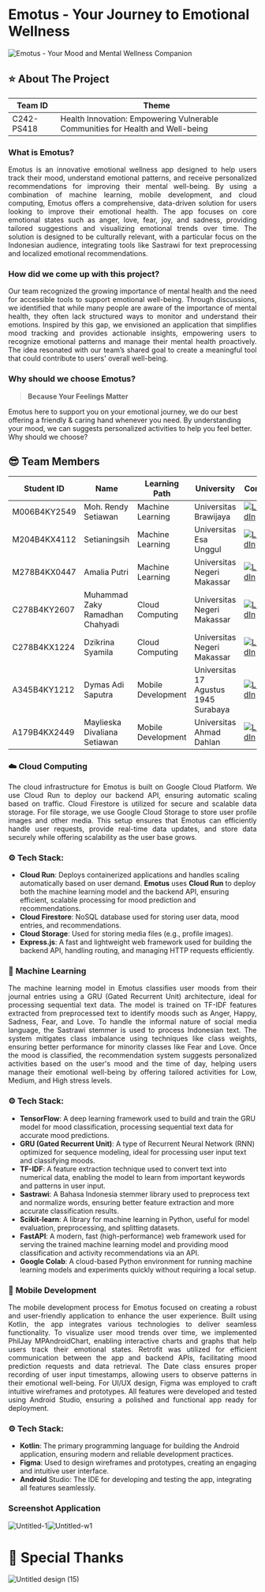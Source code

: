 # Emotus - Your Journey to Emotional Wellness
![Emotus - Your Mood and Mental Wellness Companion](https://github.com/user-attachments/assets/88f4bcae-7147-423a-a66e-8113a764bf5b)
## ⭐ **About The Project**
| **Team ID**  | **Theme**                                                        |
|--------------|------------------------------------------------------------------|
| C242-PS418   | Health Innovation: Empowering Vulnerable Communities for Health and Well-being |

### **What is Emotus?**
<p align="justify">
Emotus is an innovative emotional wellness app designed to help users track their mood, understand emotional patterns, and receive personalized recommendations for improving their mental well-being. By using a combination of machine learning, mobile development, and cloud computing, Emotus offers a comprehensive, data-driven solution for users looking to improve their emotional health. The app focuses on core emotional states such as anger, love, fear, joy, and sadness, providing tailored suggestions and visualizing emotional trends over time. The solution is designed to be culturally relevant, with a particular focus on the Indonesian audience, integrating tools like Sastrawi for text preprocessing and localized emotional recommendations.
</p>

### **How did we come up with this project?**
<p align="justify">
Our team recognized the growing importance of mental health and the need for accessible tools to support emotional well-being. Through discussions, we identified that while many people are aware of the importance of mental health, they often lack structured ways to monitor and understand their emotions. Inspired by this gap, we envisioned an application that simplifies mood tracking and provides actionable insights, empowering users to recognize emotional patterns and manage their mental health proactively. The idea resonated with our team’s shared goal to create a meaningful tool that could contribute to users' overall well-being.
</p>

### **Why should we choose Emotus?**
> **Because Your Feelings Matter**

Emotus here to support you on your emotional journey, we do our best offering a friendly & caring hand whenever you need. By understanding your mood, we can suggests personalized activities to help you feel better. Why should we choose?



## 😎 **Team Members**
| **Student ID**       | **Name**                             | **Learning Path**    | **University**                             | **Contact**                                                                                         |
|----------------------|--------------------------------------|----------------------|--------------------------------------------|-----------------------------------------------------------------------------------------------------|
| M006B4KY2549         | Moh. Rendy Setiawan                  | Machine Learning     | Universitas Brawijaya                      | [![LinkedIn](https://img.shields.io/badge/LinkedIn-0077B5?style=for-the-badge&logo=linkedin&logoColor=white)](https://www.linkedin.com/in/moh-rendy-setiawan-448602221/)              |
| M204B4KX4112         | Setianingsih                         | Machine Learning     | Universitas Esa Unggul                     | [![LinkedIn](https://img.shields.io/badge/LinkedIn-0077B5?style=for-the-badge&logo=linkedin&logoColor=white)](https://www.linkedin.com/in/setianingsih03/)              |
| M278B4KX0447         | Amalia Putri                         | Machine Learning     | Universitas Negeri Makassar                | [![LinkedIn](https://img.shields.io/badge/LinkedIn-0077B5?style=for-the-badge&logo=linkedin&logoColor=white)](https://www.linkedin.com/in/amalia-putri-0b4068328/)                |
| C278B4KY2607         | Muhammad Zaky Ramadhan Chahyadi      | Cloud Computing      | Universitas Negeri Makassar                | [![LinkedIn](https://img.shields.io/badge/LinkedIn-0077B5?style=for-the-badge&logo=linkedin&logoColor=white)](https://www.linkedin.com/in/zakychahyadi/)              |
| C278B4KX1224         | Dzikrina Syamila                     | Cloud Computing      | Universitas Negeri Makassar                | [![LinkedIn](https://img.shields.io/badge/LinkedIn-0077B5?style=for-the-badge&logo=linkedin&logoColor=white)](https://www.linkedin.com/in/dzikrinasyml/)            |
| A345B4KY1212         | Dymas Adi Saputra                    | Mobile Development   | Universitas 17 Agustus 1945 Surabaya       | [![LinkedIn](https://img.shields.io/badge/LinkedIn-0077B5?style=for-the-badge&logo=linkedin&logoColor=white)](https://www.linkedin.com/in/dymas-adi-saputra-918938205/)                    |
| A179B4KX2449         | Maylieska Divaliana Setiawan         | Mobile Development   | Universitas Ahmad Dahlan                   | [![LinkedIn](https://img.shields.io/badge/LinkedIn-0077B5?style=for-the-badge&logo=linkedin&logoColor=white)](https://www.linkedin.com/in/maylieskadivaliana/)          |

### ☁️ **Cloud Computing**
<p align="justify">
The cloud infrastructure for Emotus is built on Google Cloud Platform. We use Cloud Run to deploy our backend API, ensuring automatic scaling based on traffic. Cloud Firestore is utilized for secure and scalable data storage. For file storage, we use Google Cloud Storage to store user profile images and other media. This setup ensures that Emotus can efficiently handle user requests, provide real-time data updates, and store data securely while offering scalability as the user base grows.
</p>

### ⚙️ **Tech Stack:**

- **Cloud Run**: Deploys containerized applications and handles scaling automatically based on user demand. **Emotus** uses **Cloud Run** to deploy both the machine learning model and the backend API, ensuring efficient, scalable processing for mood prediction and recommendations.
- **Cloud Firestore**: NoSQL database used for storing user data, mood entries, and recommendations.
- **Cloud Storage**: Used for storing media files (e.g., profile images).
- **Express.js**: A fast and lightweight web framework used for building the backend API, handling routing, and managing HTTP requests efficiently.

### 🤖 **Machine Learning**
<p align="justify">
The machine learning model in Emotus classifies user moods from their journal entries using a GRU (Gated Recurrent Unit) architecture, ideal for processing sequential text data. The model is trained on TF-IDF features extracted from preprocessed text to identify moods such as Anger, Happy, Sadness, Fear, and Love. To handle the informal nature of social media language, the Sastrawi stemmer is used to process Indonesian text. The system mitigates class imbalance using techniques like class weights, ensuring better performance for minority classes like Fear and Love. Once the mood is classified, the recommendation system suggests personalized activities based on the user's mood and the time of day, helping users manage their emotional well-being by offering tailored activities for Low, Medium, and High stress levels.
</p>

### ⚙️ **Tech Stack:**

- **TensorFlow**: A deep learning framework used to build and train the GRU model for mood classification, processing sequential text data for accurate mood predictions.
- **GRU (Gated Recurrent Unit)**: A type of Recurrent Neural Network (RNN) optimized for sequence modeling, ideal for processing user input text and classifying moods.
- **TF-IDF**: A feature extraction technique used to convert text into numerical data, enabling the model to learn from important keywords and patterns in user input.
- **Sastrawi**: A Bahasa Indonesia stemmer library used to preprocess text and normalize words, ensuring better feature extraction and more accurate classification results.
- **Scikit-learn**: A library for machine learning in Python, useful for model evaluation, preprocessing, and splitting datasets.
- **FastAPI**: A modern, fast (high-performance) web framework used for serving the trained machine learning model and providing mood classification and activity recommendations via an API.
- **Google Colab**: A cloud-based Python environment for running machine learning models and experiments quickly without requiring a local setup.
  
### 📱 **Mobile Development**
<p align="justify">
The mobile development process for Emotus focused on creating a robust and user-friendly application to enhance the user experience. Built using Kotlin, the app integrates various technologies to deliver seamless functionality. To visualize user mood trends over time, we implemented PhilJay MPAndroidChart, enabling interactive charts and graphs that help users track their emotional states. Retrofit was utilized for efficient communication between the app and backend APIs, facilitating mood prediction requests and data retrieval. The Date class ensures proper recording of user input timestamps, allowing users to observe patterns in their emotional well-being. For UI/UX design, Figma was employed to craft intuitive wireframes and prototypes. All features were developed and tested using Android Studio, ensuring a polished and functional app ready for deployment.

### ⚙️ **Tech Stack:**

- **Kotlin**: The primary programming language for building the Android application, ensuring modern and reliable development practices.
- **Figma**: Used to design wireframes and prototypes, creating an engaging and intuitive user interface.
- **Android** Studio: The IDE for developing and testing the app, integrating all features seamlessly.

### Screenshot Application
![Untitled-1](https://github.com/user-attachments/assets/0fb357fd-cf00-4d3d-819f-3fd218c1fca5)![Untitled-w1](https://github.com/user-attachments/assets/54d31e23-2b4b-449d-ac6b-54b986bfca66)

# 💖 **Special Thanks**
![Untitled design (15)](https://github.com/user-attachments/assets/3c3dda29-b5d4-44ce-ad27-f2be9332ef85)
